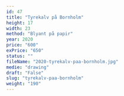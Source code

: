 ```yaml
---
id: 47
title: "Tyrekalv på Bornholm"
height: 17
width: 23
method: "Blyant på papir"
year: 2020
price: "600"
exPrice: "650"
status: ""
fileName: "2020-tyrekalv-paa-bornholm.jpg"
medie: "drawing"
draft: "False"
slug: "tyrekalv-paa-bornholm"
weight: "190"
---
```

